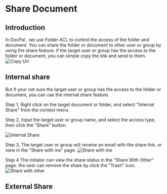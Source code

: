 # Share Document

## Introduction
In DocPal , we use Folder ACL to control the access of the folder and document.
You can share the folder or document to other user or group by using the share feature.
if the target user or group has the access to the folder or document, you can simple copy the link and send to them.
![Copy Url](/images/copyUrl.gif)

## Internal share
But if your not sure the target user or group has the access to the folder or document, you can use the internal share feature.

Step 1,
Right click on the target document or folder, and select "Internal Share" from the context menu.

Step 2,
Input the target user or group name, and select the access type, then click the "Share" button.

![Internal Share](/images/internalShare.gif)

Step 3,
The target user or group will receive an email with the share link.
or view in the "Share with me" page. 
![Share with me](/images/shareWithMe.gif)

Step 4 
The initiator can view the share status in the "Share With Other" page. the user can remove the share by click the "Trash" icon.
![Share with other](/images/shareWithOther.gif)

## External Share



